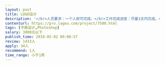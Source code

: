 ```yaml
---                
layout: post       
title: LOGO设计           
description: '</br>人员要求：一个人即可完成。</br>工作完成进度：尽量1天内完成。</br>设计要求：公司名称的字体设计</br>用于场景：APP、微信公众号、网站</br>APP参考字体设计示例：虎嗅、支付宝、知乎、得到、原麦山丘</br>'     
contenturl: https://pro.lagou.com/project/7580.html      
tags: [平面设计,Photoshop]            
salary: 3000元以下          
publish_time: 2018-05-02 09:08:57         
review: 1433人                   
apply: 34人                   
recommend: 1人                   
time_range: 小于1周              
---                 
```

